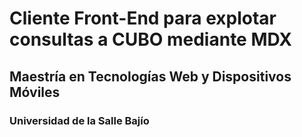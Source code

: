 # Cliente Front-End para explotar consultas a CUBO mediante MDX

## Maestría en Tecnologías Web y Dispositivos Móviles

### Universidad de la Salle Bajío
